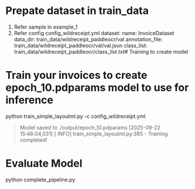 # Prepate dataset in train_data 
1. Refer sample in example_1
2. Refer config config_wildreceipt.yml
  dataset:
    name: InvoiceDataset  
    data_dir: train_data/wildreceipt_paddleocr/val
    annotation_file: train_data/wildreceipt_paddleocr/val/val.json
    class_list: train_data/wildreceipt_paddleocr/class_list.txt# Training to create model
# Train your invoices to create epoch_10.pdparams model to use for inference   
python train_simple_layoutml.py -c config_wildreceipt.yml
> Model saved to ./output/epoch_10.pdparams
> [2025-09-22 15:46:04,031] [    INFO] train_simple_layoutml.py:385 - Training completed!

# Evaluate Model
python complete_pipeline.py
